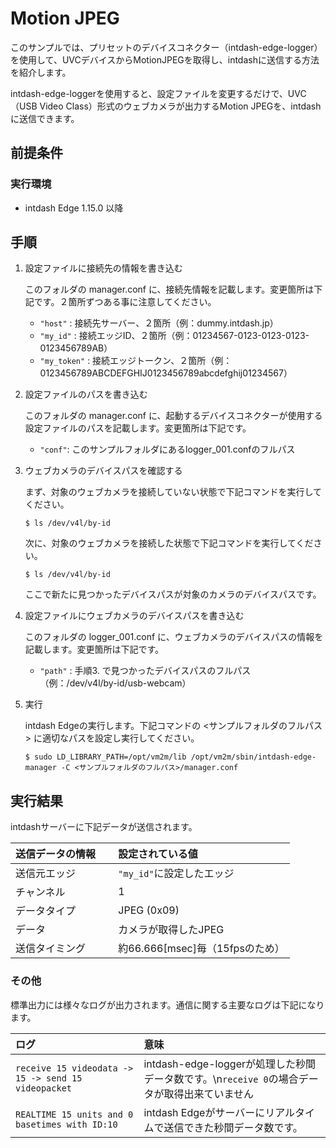 Motion JPEG
===========

このサンプルでは、プリセットのデバイスコネクター（intdash-edge-logger）を使用して、UVCデバイスからMotionJPEGを取得し、intdashに送信する方法を紹介します。

intdash-edge-loggerを使用すると、設定ファイルを変更するだけで、UVC（USB Video Class）形式のウェブカメラが出力するMotion JPEGを、intdashに送信できます。


## 前提条件

### 実行環境
- intdash Edge 1.15.0 以降

## 手順

1. 設定ファイルに接続先の情報を書き込む

    このフォルダの manager.conf に、接続先情報を記載します。変更箇所は下記です。２箇所ずつある事に注意してください。
    
    - `"host"` : 接続先サーバー、２箇所（例：dummy.intdash.jp）
    - `"my_id"` : 接続エッジID、２箇所（例：01234567-0123-0123-0123-0123456789AB）
    - `"my_token"` : 接続エッジトークン、２箇所（例：0123456789ABCDEFGHIJ0123456789abcdefghij01234567）

2. 設定ファイルのパスを書き込む

    このフォルダの manager.conf に、起動するデバイスコネクターが使用する設定ファイルのパスを記載します。変更箇所は下記です。

    - `"conf"`: このサンプルフォルダにあるlogger_001.confのフルパス

3. ウェブカメラのデバイスパスを確認する

    まず、対象のウェブカメラを接続していない状態で下記コマンドを実行してください。
    
    ```
    $ ls /dev/v4l/by-id
    ```

    次に、対象のウェブカメラを接続した状態で下記コマンドを実行してください。

    ```
    $ ls /dev/v4l/by-id
    ```

    ここで新たに見つかったデバイスパスが対象のカメラのデバイスパスです。

4. 設定ファイルにウェブカメラのデバイスパスを書き込む

    このフォルダの logger_001.conf に、ウェブカメラのデバイスパスの情報を記載します。変更箇所は下記です。
    
    - `"path"` : 手順3. で見つかったデバイスパスのフルパス（例：/dev/v4l/by-id/usb-webcam）

5. 実行

    intdash Edgeの実行します。下記コマンドの <サンプルフォルダのフルパス> に適切なパスを設定し実行してください。

    ```
    $ sudo LD_LIBRARY_PATH=/opt/vm2m/lib /opt/vm2m/sbin/intdash-edge-manager -C <サンプルフォルダのフルパス>/manager.conf
    ```


## 実行結果

intdashサーバーに下記データが送信されます。

| 送信データの情報    　| 設定されている値                |
|:-------------------|:------------------------------|
| 送信元エッジ         | `"my_id"`に設定したエッジ       |
| チャンネル           | 1                            |
| データタイプ         | JPEG (0x09)                  |
| データ              | カメラが取得したJPEG            |
| 送信タイミング       | 約66.666[msec]毎（15fpsのため） |


### その他

標準出力には様々なログが出力されます。通信に関する主要なログは下記になります。

| ログ                                                 | 意味                                                                              |
|:----------------------------------------------------|:----------------------------------------------------------------------------------|
| `receive 15 videodata -> 15 -> send 15 videopacket` | intdash-edge-loggerが処理した秒間データ数です。\n`receive 0`の場合データが取得出来ていません |
| `REALTIME 15 units and 0 basetimes with ID:10`      | intdash Edgeがサーバーにリアルタイムで送信できた秒間データ数です。                          |

